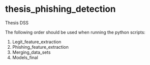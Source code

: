 # thesis_phishing_detection
Thesis DSS

The following order should be used when running the python scripts:
1. Legit_feature_extraction
2. Phishing_feature_extraction
3. Merging_data_sets
4. Models_final
